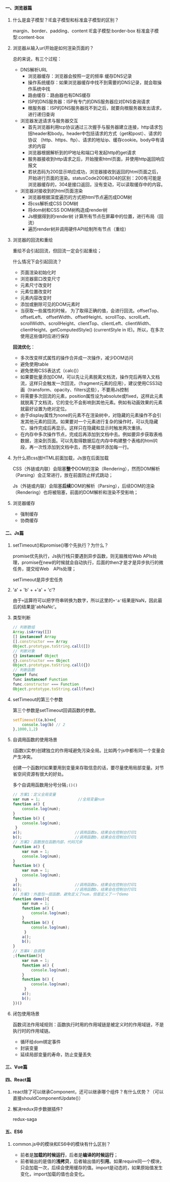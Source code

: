 #### 一、浏览器篇

1. 什么是盒子模型？IE盒子模型和标准盒子模型的区别？

   margin、border、padding、content
   IE盒子模型:border-box
   标准盒子模型:content-box

2. 浏览器从输入url开始是如何渲染页面的？

   总的来说，有三个过程：

   - DNS解析URL
     - 浏览器缓存：浏览器会按照一定的频率 缓存DNS记录
     - 操作系统缓存：如果浏览器缓存中找不到需要的DNS记录，就会取操作系统中找
     - 路由缓存：路由器也有DNS缓存
     - ISP的DNS服务器：ISP有专门的DNS服务器应对DNS查询请求
     - 根服务器：ISP的DNS服务器找不到之后，就要向根服务器发出请求，进行递归查询
   - 浏览器发送请求与服务器交互
     - 首先浏览器利用tcp协议通过三次握手与服务器建立连接，http请求包括header和body。header中包括请求的方式（get和post）、请求的协议 （http、https、ftp）、请求的地址ip、缓存cookie。body中有请求的内容
     - 浏览器根据解析到的IP地址和端口号发起http的get请求
     - 服务器接收到http请求之后，开始搜索html页面，并使用http返回响应报文
     - 若状态码为200显示响应成功，浏览器接收到返回的html页面之后，开始进行页面的渲染。statusCode200和304的区别：200有可能是浏览器缓存的，304是接口返回，没有变动，可以读取缓存中的内容。
   - 浏览器对接收到的html页面渲染
     - 浏览器根据深度遍历的方式把html节点遍历成DOM树
     - 将css解析成CSS DOM树
     - 将dom树和CSS DOM树构造成render树
     - Js根据得到的render树 计算所有节点在屏幕中的位置，进行布局（回流）
     - 遍历render树并调用硬件API绘制所有节点（重绘）

   

3. 浏览器的回流和重绘

   重绘不会引起回流，但回流一定会引起重绘；

   什么情况下会引起回流？

   - 页面渲染初始化时
   - 浏览器窗口改变尺寸
   - 元素尺寸改变时
   - 元素位置改变时
   - 元素内容改变时
   - 添加或删除可见的DOM元素时
   - 当获取一些属性的时候， 为了取得正确的值，会进行回流。offsetTop、offsetLeft、 offsetWidth、offsetHeight、scrollTop、scrollLeft、scrollWidth、scrollHeight、clientTop、clientLeft、clientWidth、clientHeight、getComputedStyle() (currentStyle in IE)。所以，在多次使用这些值时应进行保存

   **回流优化**：

   - 多次改变样式属性的操作合并成一次操作，减少DOM访问
   - 避免使用table
   - 避免使用CSS表达式（calc()）
   - 如果要批量添加DOM，可以先让元素脱离文档流，操作完后再带入文档流，这样只会触发一次回流，（fragment元素的应用），建议使用CSS3动画（transform、opacity、filters这些），不要用Js控制
   - 将需要多次回流的元素，position属性设为absolute或fixed，这样此元素就脱离了文档流，它的变化不会影响到其他元素。例如有动画效果的元素就最好设置为绝对定位。
   - 由于display属性为none的元素不在渲染树中，对隐藏的元素操作不会引发其他元素的回流。如果要对一个元素进行复杂的操作时，可以先隐藏它，操作完成后再显示。这样只在隐藏和显示时触发两次重排。
   - 在内存中多次操作节点，完成后再添加到文档中去。例如要异步获取表格数据，渲染到页面。可以先取得数据后在内存中构建整个表格的html片段，再一次性添加到文档中去，而不是循环添加每一行。

4. 为什么把css放HTML前面加载，Js放在后面加载

   CSS（外链或内联）会阻塞**整个**DOM的渲染（Rendering），然而DOM解析（Parsing）会正常进行，放在前面防止样式跳动；

   Js（外链或内联）会阻塞**后续**DOM的解析（Parsing），后续DOM的渲染（Rendering）也将被阻塞，前面的DOM解析和渲染不受影响；

5. 浏览器缓存

   - 强制缓存
   - 协商缓存

#### 二、Js篇

1. setTimeout()和promise()哪个先执行？为什么？

   promise优先执行，Js执行栈只要遇到异步函数，则无脑推给Web APIs处理，promise在new的时候就会自动执行，后面的then才是才是异步执行的微任务，提交给Web　APIs处理；

   setTimeout是异步宏任务
   
2. 'a' + 'b' + +'a' + 'c'?

   由于`+`运算符可以把字符串转换为数字，所以这里的`+'a'`结果是NaN，因此最后的结果是'abNaNc'。
   
3. 类型判断

   ```js
   // 判断数组
   Array.isArray([])
   [] instanceof Array
   [].constructor === Array
   Object.prototype.toString.call([])
   // 判断对象
   {} instanceof Object
   {}.constructor === Object
   Object.prototype.toString.call({})
   // 判断函数
   typeof func
   func instanceof Function
   func.constructor === Function
   Object.prototype.toString.call(func)
   ```

4. setTimeout的第三个参数

   第三个参数是setTimeout回调函数的参数。

   ```js
   setTimeout((a,b)=>{
       console.log(b) // 2
   },1000,1,2)
   ```

5. 自调用函数的使用场景

   (函数)(实参)创建独立的作用域避免污染全局。比如两个js中都有同一个变量会产生冲突。

   创建一个函数时如果要用到变量来存取信息的话，要尽量使用局部变量。对节省空间资源有很大的好处。

   多个自调用函数用分号分隔`;()()`

   ```js
   // 方案1：定义全局变量
   var num = 1;　　　　　　　　　　//全局变量num
   function a() {    
       console.log(num);     
   }
   function b() {
       console.log(num);
    } 
   a();　　　　　　　　　　　　　　//调用函数a，结果会在控制台打印1
   b();　　　　　　　　　　　　　　//调用函数b，结果会在控制台打印1
   // 方案2：函数放在函数内部，代码冗余
   function a() {    
       var num = 1;　
       console.log(num);     
   }
   function b() {
       var num = 1;　
       console.log(num);
    } 
   a();　　　　　　　　　　　　　　//调用函数a，结果会在控制台打印1
   b();　　　　　　　　　　　　　　//调用函数b，结果会在控制台打印1
   // 方案3：外面包一层函数，避免定义了num，但是定义了一个demo
   function demo(){
       var num = 1;　　　　　　　　　
       function a() {    
           console.log(num);     
       }
       function b() {
           console.log(num);
        } 
       a();　　　　　　　　　　　　　　
       b();　　　　
   }
   // 方案4：自调用
   ;(function(){
       var num = 1;　　　　　　　　　
       function a() {    
           console.log(num);     
       }
       function b() {
           console.log(num);
        } 
       a();　　　　　　　　　　　　　　
       b();　
   })()
   ```

6. 闭包使用场景

   函数词法作用域规则：函数执行时用的作用域链是被定义时的作用域链，不是执行时的作用域链。

   - 循环给dom绑定事件
   - 封装变量
   - 延续局部变量的寿命，防止变量丢失

#### 三、Vue篇





#### 四、React篇

1. react除了可以继承Component，还可以继承哪个组件？有什么优势？（可以直接shouldComponentUpdate()）

   

2. 解决redux异步数据插件?

   redux-saga

   

#### 五、ES6

1. common.js中的模块和ES6中的模块有什么区别？

   - 前者是**加载的时候运行**，后者是**编译的时候运行**；
   - 前者输出的是值的**浅拷贝**，后者输出值的**引用**。如果require同一个模块，只会加载一次，后续会使用缓存的值。import是动态的，如果原始值发生变化，import加载的值也会变化。

   

   

